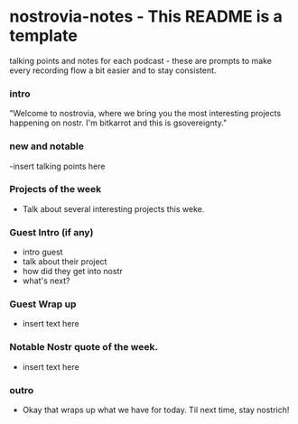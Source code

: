 # nostrovia-notes - This README is a template
talking points and notes for each podcast - these are prompts to make every recording flow a bit easier and to stay consistent.

### intro

"Welcome to nostrovia, where we bring you the most interesting projects happening on nostr. 
I'm bitkarrot and this is gsovereignty."

### new and notable

-insert talking points here

### Projects of the week
- Talk about several interesting projects this weke. 

### Guest Intro (if any) 

- intro guest
- talk about their project
- how did they get into nostr
- what's next? 


### Guest Wrap up 
- insert text here

### Notable Nostr quote of the week. 
- insert text here

### outro

- Okay that wraps up what we have for today. Til next time, stay nostrich!
